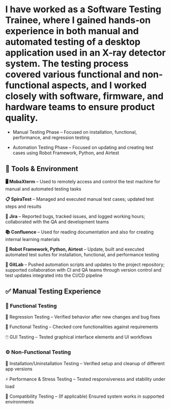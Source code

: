 #  I have worked as a Software Testing Trainee, where I gained hands-on experience in both manual and automated testing of a desktop application used in an X-ray detector system. The testing process covered various functional and non-functional aspects, and I worked closely with software, firmware, and hardware teams to ensure product quality.
- Manual Testing Phase – Focused on installation, functional, performance, and regression testing

- Automation Testing Phase – Focused on updating and creating test cases using Robot Framework, Python, and Airtest

## 🧰 Tools & Environment ##

**🖥️ MobaXterm** – Used to remotely access and control the test machine for manual and automated testing tasks

**📋 SpiraTest** – Managed and executed manual test cases; updated test steps and results

**🐞 Jira** – Reported bugs, tracked issues, and logged working hours; collaborated with the QA and development teams

**📚 Confluence** – Used for reading documentation and also for creating internal learning materials

**🧪 Robot Framework, Python, Airtest** – Update, built and executed automated test suites for installation, functional, and performance testing

**🧬 GitLab** – Pushed automation scripts and updates to the project repository; supported collaboration with CI and QA teams through version control and test updates integrated into the CI/CD pipeline
## ✅ Manual Testing Experience ##
### 🧩 Functional Testing
🔁 Regression Testing – Verified behavior after new changes and bug fixes

🧪 Functional Testing – Checked core functionalities against requirements

🖱️ GUI Testing – Tested graphical interface elements and UI workflows

### ⚙️ Non-Functional Testing
💾 Installation/Uninstallation Testing – Verified setup and cleanup of different app versions

⚡ Performance & Stress Testing – Tested responsiveness and stability under load

🧩 Compatibility Testing – (If applicable) Ensured system works in supported environments
